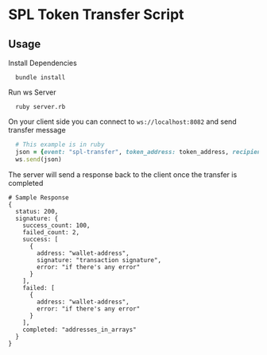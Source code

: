 # SPL Token Transfer Script

## Usage
Install Dependencies
```
  bundle install
```

Run ws Server
```
  ruby server.rb
```

On your client side you can connect to `ws://localhost:8082`
and send transfer message
```rb
  # This example is in ruby
  json = {event: "spl-transfer", token_address: token_address, recipients: recipients}.to_json
  ws.send(json)
```

The server will send a response back to the client once the transfer is completed
```
# Sample Response
{
  status: 200, 
  signature: {
    success_count: 100, 
    failed_count: 2, 
    success: [
      {
        address: "wallet-address",
        signature: "transaction signature",
        error: "if there's any error"
      }
    ], 
    failed: [
      {
        address: "wallet-address",
        error: "if there's any error"
      }
    ],
    completed: "addresses_in_arrays"
  }
}
```
